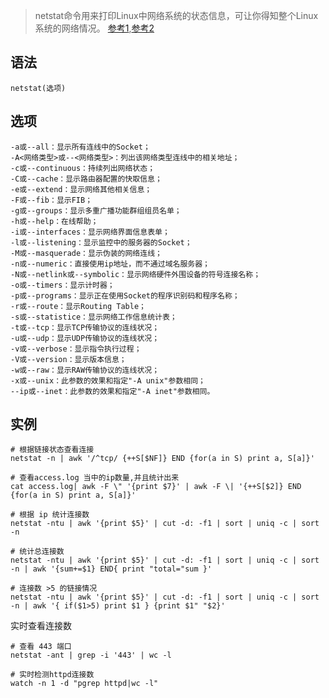 > netstat命令用来打印Linux中网络系统的状态信息，可让你得知整个Linux系统的网络情况。
> [参考1](http://man.linuxde.net/netstat),[参考2]()
  
语法
---

    netstat(选项)

选项
--

    -a或--all：显示所有连线中的Socket；
    -A<网络类型>或--<网络类型>：列出该网络类型连线中的相关地址；
    -c或--continuous：持续列出网络状态；
    -C或--cache：显示路由器配置的快取信息；
    -e或--extend：显示网络其他相关信息；
    -F或--fib：显示FIB；
    -g或--groups：显示多重广播功能群组组员名单；
    -h或--help：在线帮助；
    -i或--interfaces：显示网络界面信息表单；
    -l或--listening：显示监控中的服务器的Socket；
    -M或--masquerade：显示伪装的网络连线；
    -n或--numeric：直接使用ip地址，而不通过域名服务器；
    -N或--netlink或--symbolic：显示网络硬件外围设备的符号连接名称；
    -o或--timers：显示计时器；
    -p或--programs：显示正在使用Socket的程序识别码和程序名称；
    -r或--route：显示Routing Table；
    -s或--statistice：显示网络工作信息统计表；
    -t或--tcp：显示TCP传输协议的连线状况；
    -u或--udp：显示UDP传输协议的连线状况；
    -v或--verbose：显示指令执行过程；
    -V或--version：显示版本信息；
    -w或--raw：显示RAW传输协议的连线状况；
    -x或--unix：此参数的效果和指定"-A unix"参数相同；
    --ip或--inet：此参数的效果和指定"-A inet"参数相同。

实例
---
    
    # 根据链接状态查看连接
    netstat -n | awk '/^tcp/ {++S[$NF]} END {for(a in S) print a, S[a]}'
    
    # 查看access.log 当中的ip数量,并且统计出来
    cat access.log| awk -F \" '{print $7}' | awk -F \| '{++S[$2]} END {for(a in S) print a, S[a]}'
    
    # 根据 ip 统计连接数
    netstat -ntu | awk '{print $5}' | cut -d: -f1 | sort | uniq -c | sort -n

    # 统计总连接数
    netstat -ntu | awk '{print $5}' | cut -d: -f1 | sort | uniq -c | sort -n | awk '{sum+=$1} END{ print "total="sum }'

    # 连接数 >5 的链接情况
    netstat -ntu | awk '{print $5}' | cut -d: -f1 | sort | uniq -c | sort -n | awk '{ if($1>5) print $1 } {print $1" "$2}' 

实时查看连接数
    
    # 查看 443 端口 
    netstat -ant | grep -i '443' | wc -l
    
    # 实时检测httpd连接数
    watch -n 1 -d "pgrep httpd|wc -l"